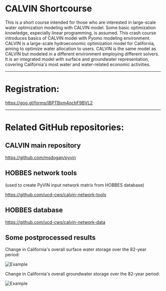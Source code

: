 # CALVIN Shortcourse
This is a short course intended for those who are interested in large-scale water optimization modeling with CALVIN model. Some basic optimization knowledge, especially linear programming, is assumed. This crash course introduces basics of CALVIN model with Pyomo modeling environment. CALVIN is a large-scale hydroeconomic optimization model for California, aiming to optimize water allocation to users. CALVIN is the same model as CALVIN but modeled in a different environment employing different solvers. It is an integrated model with surface and groundwater representation, covering California's most water and water-related economic activities.
*********************************
# Registration:
https://goo.gl/forms/IBPTBxm4qchF9BVL2
*********************************
# Related GitHub repositories:

## CALVIN main repository
https://github.com/msdogan/pyvin

## HOBBES network tools
(used to create PyVIN input network matrix from HOBBES database)

https://github.com/ucd-cws/calvin-network-tools

## HOBBES database
https://github.com/ucd-cws/calvin-network-data

## Some postprocessed results

Change in California's overall surface water storage over the 82-year period:

![Example](https://github.com/msdogan/CALVIN-shortcourse/blob/master/Examples/full_size_model/sr.gif)

Change in California's overall groundwater storage over the 82-year period:

![Example](https://github.com/msdogan/CALVIN-shortcourse/blob/master/Examples/full_size_model/gw.gif)
